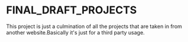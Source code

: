 # FINAL_DRAFT_PROJECTS


This project is just a culmination of all the projects that are taken in from another website.Basically it's just for a third party usage.
